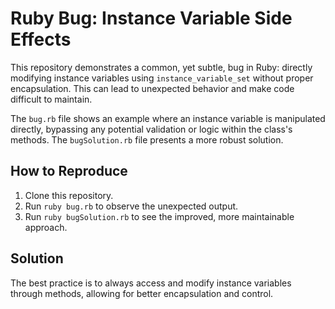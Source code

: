 # Ruby Bug: Instance Variable Side Effects

This repository demonstrates a common, yet subtle, bug in Ruby: directly modifying instance variables using `instance_variable_set` without proper encapsulation. This can lead to unexpected behavior and make code difficult to maintain.

The `bug.rb` file shows an example where an instance variable is manipulated directly, bypassing any potential validation or logic within the class's methods.  The `bugSolution.rb` file presents a more robust solution.

## How to Reproduce

1. Clone this repository.
2. Run `ruby bug.rb` to observe the unexpected output.
3. Run `ruby bugSolution.rb` to see the improved, more maintainable approach.

## Solution

The best practice is to always access and modify instance variables through methods, allowing for better encapsulation and control.